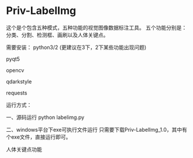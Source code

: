 # Priv-LabelImg
这个是个包含五种模式，五种功能的视觉图像数据标注工具。
五个功能分别是：分类、分割、检测框、画刷以及人体关键点。

需要安装：
python3/2 (更建议在3下，2下某些功能出现问题)

pyqt5

opencv

qdarkstyle

requests

运行方式：

一、源码运行
python labelimg.py

二、windows平台下exe可执行文件运行
只需要下载Priv-LabelImg_1.0，其中有个exe文件，直接运行即可。

人体关键点功能

